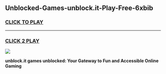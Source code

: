 
## Unblocked-Games-unblock.it-Play-Free-6xbib
<h3>
<a href="https://premium76.site?title=unblock.it&ref=23A">CLICK TO PLAY</a></h3>
<hr>

<h3>
<a href="https://premium76.site?title=unblock.it&ref=23A">CLICK 2 PLAY</a>
  
</h3>

<a href="https://premium76.site?title=unblock.it&ref=23A"><img src="https://clearcache.store/games.png"></a>


**unblock.it games unblocked: Your Gateway to Fun and Accessible Online Gaming**
